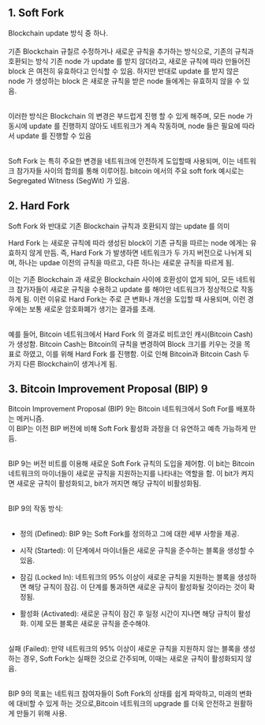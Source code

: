 ## 1. Soft Fork

Blockchain update 방식 중 하나. <br><br>
기존 Blockchain 규칠르 수정하거나 새로운 규칙을 추가하는 방식으로, 기존의 규칙과 호환되는 방식 기존 node 가 update 를 받지 않더라고, 새로운 규칙에 따라 만들어진 block 은 여전히 유효하다고 인식할 수 있음.
하지만 반대로 update 를 받지 않은 node 가 생성하는 block 은 새로운 규칙을 받은 node 들에게는 유효하지 않을 수 있음.<br><br>

이러한 방식은 Blockchain 의 변경은 부드럽게 진행 할 수 있게 해주며, 모든 node 가 동시에 update 를 진행하지 않아도 네트워크가 계속 작동하며, node 들은 필요에 따라서 update 를 진행할 수 있음 <br><br>

Soft Fork 는 특히 주요한 변경을 네트워크에 안전하게 도입할때 사용되며, 이는 네트워크 참가자들 사이의 합의를 통해 이루어짐. bitcoin 에서의 주요 soft fork 예시로는 Segregated Witness (SegWit) 가 있음.<br>


## 2. Hard Fork

Soft Fork 와 반대로 기존 Blockchain 규칙과 호환되지 않는 update 를 의미<br>

Hard Fork 는 새로운 규칙에 따라 생성된 block이 기존 규칙을 따르는 node 에게는 유효하지 않게 만듬. 즉, Hard Fork 가 발생하면 네트워크가 두 가지 버전으로 나뉘게 되며, 하나는 updae 이전의 규칙을 따르고, 다른 하나는 새로운 규칙을 따르게 됨.<br>

이는 기존 Blockchain 과 새로운 Blockchain 사이에 호환성이 없게 되어, 모든 네트워크 참가자들이 새로운 규칙을 수용하고 update 를 해야만 네트워크가 정상적으로 작동하게 됨. 이런 이유로 Hard Fork는 주로 큰 변화나 개선을 도입할 때 사용되며, 이런 경우에는 보통 새로운 암호화폐가 생기는 결과를 초래.<br><br>

예를 들어, Bitcoin 네트워크에서 Hard Fork 의 결과로 비트코인 캐시(Bitcoin Cash)가 생성함. Bitcoin Cash는 Bitcoin의 규칙을 변경하여 Block 크기를 키우는 것을 목표로 하였고, 이를 위해 Hard Fork 를 진행함. 이로 인해 Bitcoin과 Bitcoin Cash 두 가지 다른 Blockchain이 생겨나게 됨.

## 3. Bitcoin Improvement Proposal (BIP) 9
Bitcoin Improvement Proposal (BIP) 9는 Bitcoin 네트워크에서 Soft For를 배포하는 메커니즘.<br> 
이 BIP는 이전 BIP 버전에 비해 Soft Fork 활성화 과정을 더 유연하고 예측 가능하게 만듬.<br><br>

BIP 9는 버전 비트를 이용해 새로운 Soft Fork 규칙의 도입을 제어함. 이 bit는 Bitcoin 네트워크의 마이너들이 새로운 규칙을 지원하는지를 나타내는 역할을 함. 이 bit가 켜지면 새로운 규칙이 활성화되고, bit가 꺼지면 해당 규칙이 비활성화됨.<br><br>

BIP 9의 작동 방식:<br><br>

* 정의 (Defined): BIP 9는 Soft Fork를 정의하고 그에 대한 세부 사항을 제공.<br>

* 시작 (Started): 이 단계에서 마이너들은 새로운 규칙을 준수하는 블록을 생성할 수 있음.<br>

* 잠김 (Locked In): 네트워크의 95% 이상이 새로운 규칙을 지원하는 블록을 생성하면 해당 규칙이 잠김. 이 단계를 통과하면 새로운 규칙이 활성화될 것이라는 것이 확정됨.<br>

* 활성화 (Activated): 새로운 규칙이 잠긴 후 일정 시간이 지나면 해당 규칙이 활성화. 이제 모든 블록은 새로운 규칙을 준수해야.<br><br>

실패 (Failed): 만약 네트워크의 95% 이상이 새로운 규칙을 지원하지 않는 블록을 생성하는 경우, Soft Fork는 실패한 것으로 간주되며, 이때는 새로운 규칙이 활성화되지 않음.<br><br>

BIP 9의 목표는 네트워크 참여자들이 Soft Fork의 상태를 쉽게 파악하고, 미래의 변화에 대비할 수 있게 하는 것으로,Bitcoin 네트워크의 upgrade 를 더욱 안전하고 원활하게 만들기 위해 사용.<br><br>